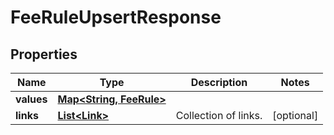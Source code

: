 

# FeeRuleUpsertResponse


## Properties

Name | Type | Description | Notes
------------ | ------------- | ------------- | -------------
**values** | [**Map&lt;String, FeeRule&gt;**](FeeRule.md) |  | 
**links** | [**List&lt;Link&gt;**](Link.md) | Collection of links. |  [optional]



